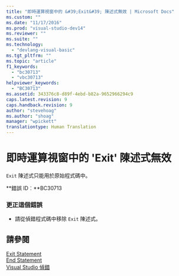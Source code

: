 ```yaml
---
title: "即時運算視窗中的 &#39;Exit&#39; 陳述式無效 | Microsoft Docs"
ms.custom: ""
ms.date: "11/17/2016"
ms.prod: "visual-studio-dev14"
ms.reviewer: ""
ms.suite: ""
ms.technology: 
  - "devlang-visual-basic"
ms.tgt_pltfrm: ""
ms.topic: "article"
f1_keywords: 
  - "bc30713"
  - "vbc30713"
helpviewer_keywords: 
  - "BC30713"
ms.assetid: 343376c8-d89f-4ebd-b82a-9652966294c9
caps.latest.revision: 9
caps.handback.revision: 9
author: "stevehoag"
ms.author: "shoag"
manager: "wpickett"
translationtype: Human Translation
---
```

# 即時運算視窗中的 &#39;Exit&#39; 陳述式無效
`Exit` 陳述式只能用於原始程式碼中。  
  
 **錯誤 ID︰**BC30713  
  
### 更正這個錯誤  
  
-   請從偵錯程式碼中移除 `Exit` 陳述式。  
  
## 請參閱  
 [Exit Statement](../../visual-basic/language-reference/statements/exit-statement.md)   
 [End Statement](../../visual-basic/language-reference/statements/end-statement.md)   
 [Visual Studio 偵錯](/visual-studio/debugger/debugging-in-visual-studio)